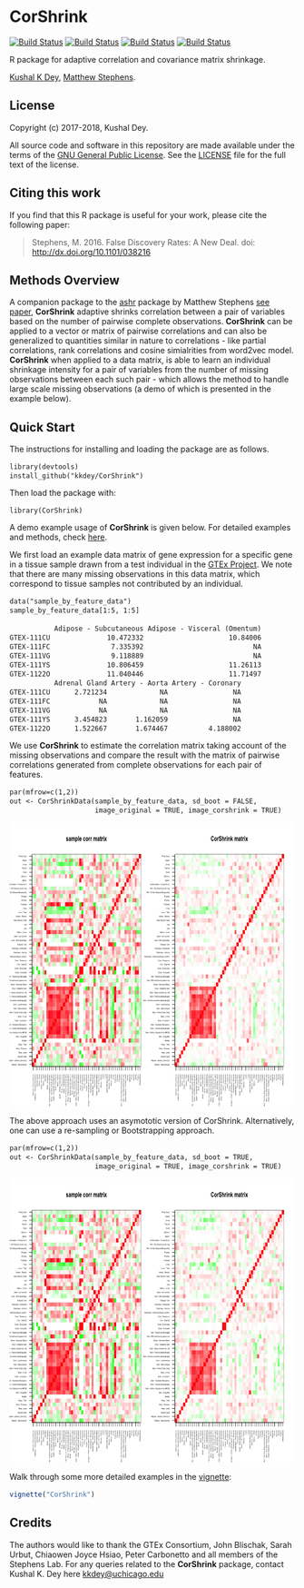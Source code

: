 # CorShrink

[![Build Status](https://cranlogs.r-pkg.org/badges/grand-total/CorShrink)](https://cranlogs.r-pkg.org/badges/grand-total/CorShrink)
[![Build Status](https://cranlogs.r-pkg.org/badges/CorShrink)](https://cranlogs.r-pkg.org/badges/CorShrink)
[![Build Status](https://cranlogs.r-pkg.org/badges/last-day/CorShrink)](https://cranlogs.r-pkg.org/badges/last-day/CorShrink)
[![Build Status](https://travis-ci.org/kkdey/CorShrink.svg?branch=master)](https://travis-ci.org/kkdey/CorShrink.svg?branch=master)


R package for adaptive correlation and covariance matrix shrinkage.

[Kushal K Dey](http://kkdey.github.io/), [Matthew Stephens](http://stephenslab.uchicago.edu/).

## License

Copyright (c) 2017-2018, Kushal Dey.

All source code and software in this repository are made available
under the terms of the [GNU General Public
License](http://www.gnu.org/licenses/gpl.html). See the
[LICENSE](LICENSE) file for the full text of the license.

## Citing this work

If you find that this R package is useful for your work, please cite
the following paper: 

>Stephens, M. 2016. False Discovery Rates: A New Deal. doi: http://dx.doi.org/10.1101/038216


## Methods Overview

A companion package to the [ashr](https://github.com/stephens999/ashr) package by Matthew Stephens [see paper](https://www.ncbi.nlm.nih.gov/pmc/articles/PMC5379932/), **CorShrink** adaptive shrinks correlation between a pair of variables based on the number of pairwise complete observations. **CorShrink** can be applied to a vector or matrix of pairwise correlations and can also be generalized to quantities similar in nature to correlations - like partial correlations, rank correlations and cosine simialrities from word2vec model. **CorShrink** when applied to a data matrix, is able to learn an individual shrinkage intensity for a pair of variables from the number of missing observations between each such pair - which allows the method to handle large scale missing observations (a demo of which is presented in the example below). 


## Quick Start

The instructions for installing and loading the package are as follows.

```
library(devtools)
install_github("kkdey/CorShrink")
```

Then load the package with:

```
library(CorShrink)
```

A demo example usage of **CorShrink** is given below. For detailed examples and methods, check [here](vignettes/corshrink.Rmd). 

We first load an example data matrix of gene expression for a specific gene in a tissue sample drawn from a test individual in the [GTEx Project](https://www.gtexportal.org/home/). We note that there are many missing observations in this data matrix, which correspond to tissue samples not contributed by an individual.

```
data("sample_by_feature_data")
sample_by_feature_data[1:5, 1:5]

           Adipose - Subcutaneous Adipose - Visceral (Omentum)
GTEX-111CU              10.472332                     10.84006
GTEX-111FC               7.335392                           NA
GTEX-111VG               9.118889                           NA
GTEX-111YS              10.806459                     11.26113
GTEX-1122O              11.040446                     11.71497
           Adrenal Gland Artery - Aorta Artery - Coronary
GTEX-111CU      2.721234             NA                NA
GTEX-111FC            NA             NA                NA
GTEX-111VG            NA             NA                NA
GTEX-111YS      3.454823       1.162059                NA
GTEX-1122O      1.522667       1.674467          4.188002
```

We use **CorShrink** to estimate the correlation matrix taking account of the missing observations and compare the result with the matrix of pairwise correlations generated from complete observations for each pair of features. 


```
par(mfrow=c(1,2))
out <- CorShrinkData(sample_by_feature_data, sd_boot = FALSE,
                     image_original = TRUE, image_corshrink = TRUE)                            
```
<img src="inst/doc/plot1.png" alt="Structure Plot" height="500" width="1000">


The above approach uses an asymototic version of CorShrink. Alternatively, one can use a re-sampling or Bootstrapping approach.

```
par(mfrow=c(1,2))
out <- CorShrinkData(sample_by_feature_data, sd_boot = TRUE, 
                     image_original = TRUE, image_corshrink = TRUE)
```

<img src="inst/doc/plot2.png" alt="Structure Plot" height="500" width="1000">

Walk through some more detailed examples in the
[vignette](vignettes/corshrink.Rmd):

```R
vignette("CorShrink")
```

## Credits

The authors would like to thank the GTEx Consortium, John Blischak, Sarah Urbut, Chiaowen Joyce Hsiao, Peter Carbonetto and all members of the Stephens Lab. 
For any queries related to the **CorShrink** package, contact Kushal K. Dey here [kkdey@uchicago.edu](kkdey@uchicago.edu)






